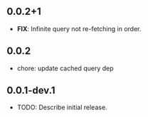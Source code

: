 ## 0.0.2+1

 - **FIX**: Infinite query not re-fetching in order.

## 0.0.2

* chore: update cached query dep

## 0.0.1-dev.1

* TODO: Describe initial release.
